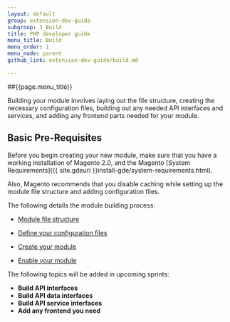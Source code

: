 ```yaml
---
layout: default
group: extension-dev-guide
subgroup: 3_Build
title: PHP developer guide
menu_title: Build
menu_order: 1
menu_node: parent
github_link: extension-dev-guide/build.md

---
```


##{{page.menu_title}}

Building your module involves laying out the file structure, creating the necessary configuration files, building out any needed API interfaces and services, and adding any frontend parts needed for your module.

<h2 id="create-module-basics">Basic Pre-Requisites</h2>
Before you begin creating your new module, make sure that you have a working installation of Magento 2.0, and the Magento [System Requirements]({{ site.gdeurl }}install-gde/system-requirements.html).

Also, Magento recommends that you disable caching while setting up the module file structure and adding configuration files. 

The following details the module building process:


* [Module file structure](module-file-structure.html)
* [Define your configuration files](required-configuration-files.html)
* [Create your module](create_module.html)

* [Enable your module](enable-module.html)








The following topics will be added in upcoming sprints:

* __Build API interfaces__
* __Build API data interfaces__
* __Build API service interfaces__
* __Add any frontend you need__
